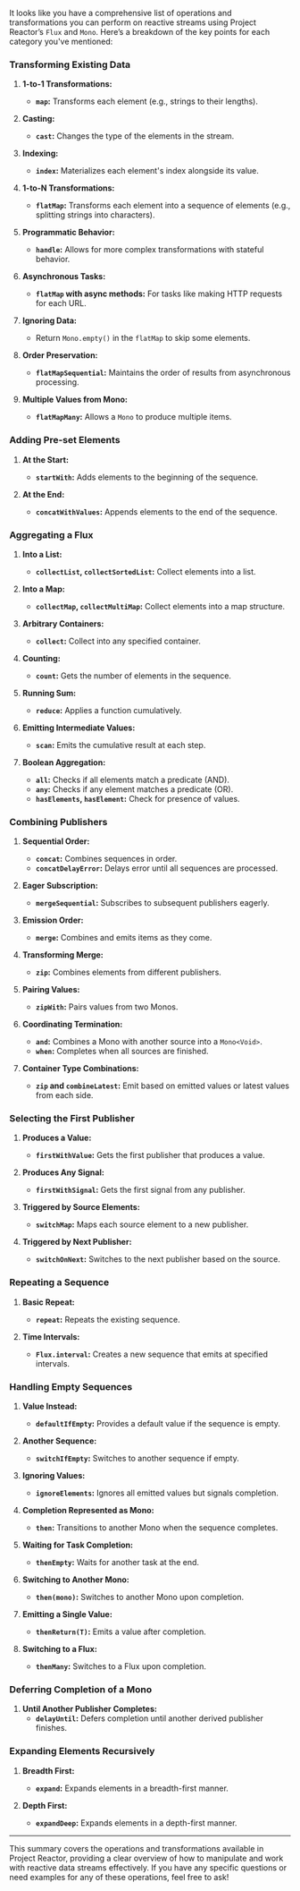 It looks like you have a comprehensive list of operations and transformations you can perform on reactive streams using Project Reactor’s `Flux` and `Mono`. Here’s a breakdown of the key points for each category you've mentioned:

### Transforming Existing Data

1. **1-to-1 Transformations:**
    - **`map`:** Transforms each element (e.g., strings to their lengths).

2. **Casting:**
    - **`cast`:** Changes the type of the elements in the stream.

3. **Indexing:**
    - **`index`:** Materializes each element's index alongside its value.

4. **1-to-N Transformations:**
    - **`flatMap`:** Transforms each element into a sequence of elements (e.g., splitting strings into characters).

5. **Programmatic Behavior:**
    - **`handle`:** Allows for more complex transformations with stateful behavior.

6. **Asynchronous Tasks:**
    - **`flatMap` with async methods:** For tasks like making HTTP requests for each URL.

7. **Ignoring Data:**
    - Return `Mono.empty()` in the `flatMap` to skip some elements.

8. **Order Preservation:**
    - **`flatMapSequential`:** Maintains the order of results from asynchronous processing.

9. **Multiple Values from Mono:**
    - **`flatMapMany`:** Allows a `Mono` to produce multiple items.

### Adding Pre-set Elements

1. **At the Start:**
    - **`startWith`:** Adds elements to the beginning of the sequence.

2. **At the End:**
    - **`concatWithValues`:** Appends elements to the end of the sequence.

### Aggregating a Flux

1. **Into a List:**
    - **`collectList`, `collectSortedList`:** Collect elements into a list.

2. **Into a Map:**
    - **`collectMap`, `collectMultiMap`:** Collect elements into a map structure.

3. **Arbitrary Containers:**
    - **`collect`:** Collect into any specified container.

4. **Counting:**
    - **`count`:** Gets the number of elements in the sequence.

5. **Running Sum:**
    - **`reduce`:** Applies a function cumulatively.

6. **Emitting Intermediate Values:**
    - **`scan`:** Emits the cumulative result at each step.

7. **Boolean Aggregation:**
    - **`all`:** Checks if all elements match a predicate (AND).
    - **`any`:** Checks if any element matches a predicate (OR).
    - **`hasElements`, `hasElement`:** Check for presence of values.

### Combining Publishers

1. **Sequential Order:**
    - **`concat`:** Combines sequences in order.
    - **`concatDelayError`:** Delays error until all sequences are processed.

2. **Eager Subscription:**
    - **`mergeSequential`:** Subscribes to subsequent publishers eagerly.

3. **Emission Order:**
    - **`merge`:** Combines and emits items as they come.

4. **Transforming Merge:**
    - **`zip`:** Combines elements from different publishers.

5. **Pairing Values:**
    - **`zipWith`:** Pairs values from two Monos.

6. **Coordinating Termination:**
    - **`and`:** Combines a Mono with another source into a `Mono<Void>`.
    - **`when`:** Completes when all sources are finished.

7. **Container Type Combinations:**
    - **`zip` and `combineLatest`:** Emit based on emitted values or latest values from each side.

### Selecting the First Publisher

1. **Produces a Value:**
    - **`firstWithValue`:** Gets the first publisher that produces a value.

2. **Produces Any Signal:**
    - **`firstWithSignal`:** Gets the first signal from any publisher.

3. **Triggered by Source Elements:**
    - **`switchMap`:** Maps each source element to a new publisher.

4. **Triggered by Next Publisher:**
    - **`switchOnNext`:** Switches to the next publisher based on the source.

### Repeating a Sequence

1. **Basic Repeat:**
    - **`repeat`:** Repeats the existing sequence.

2. **Time Intervals:**
    - **`Flux.interval`:** Creates a new sequence that emits at specified intervals.

### Handling Empty Sequences

1. **Value Instead:**
    - **`defaultIfEmpty`:** Provides a default value if the sequence is empty.

2. **Another Sequence:**
    - **`switchIfEmpty`:** Switches to another sequence if empty.

3. **Ignoring Values:**
    - **`ignoreElements`:** Ignores all emitted values but signals completion.

4. **Completion Represented as Mono<Void>:**
    - **`then`:** Transitions to another Mono when the sequence completes.

5. **Waiting for Task Completion:**
    - **`thenEmpty`:** Waits for another task at the end.

6. **Switching to Another Mono:**
    - **`then(mono)`:** Switches to another Mono upon completion.

7. **Emitting a Single Value:**
    - **`thenReturn(T)`:** Emits a value after completion.

8. **Switching to a Flux:**
    - **`thenMany`:** Switches to a Flux upon completion.

### Deferring Completion of a Mono

1. **Until Another Publisher Completes:**
    - **`delayUntil`:** Defers completion until another derived publisher finishes.

### Expanding Elements Recursively

1. **Breadth First:**
    - **`expand`:** Expands elements in a breadth-first manner.

2. **Depth First:**
    - **`expandDeep`:** Expands elements in a depth-first manner.

---

This summary covers the operations and transformations available in Project Reactor, providing a clear overview of how to manipulate and work with reactive data streams effectively. If you have any specific questions or need examples for any of these operations, feel free to ask!